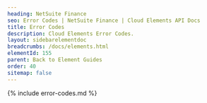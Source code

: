 ```yaml
---
heading: NetSuite Finance
seo: Error Codes | NetSuite Finance | Cloud Elements API Docs
title: Error Codes
description: Cloud Elements Error Codes.
layout: sidebarelementdoc
breadcrumbs: /docs/elements.html
elementId: 155
parent: Back to Element Guides
order: 40
sitemap: false
---
```


{% include error-codes.md %}
